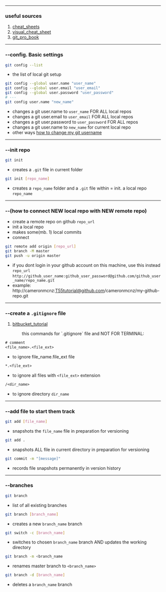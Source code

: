 ___

### useful sources
1. [cheat_sheets](https://training.github.com/)
2. [visual_cheat_sheet](https://ndpsoftware.com/git-cheatsheet.html#loc=index;)
3. [git_pro_book](https://git-scm.com/book/en/v2)

___
### --config. Basic settings 

```bash
git config --list
```
- the list of local git setup 

```bash
git config --global user.name "user_name"
git config --global user.email "user_email"
git config --global user.password "user_password"
# ---
git config user.name "new_name"
```
- changes a git user.name to `user_name` FOR ALL local repos
- changes a git user.email to `user_email` FOR ALL local repos
- changes a git user.password to `user_password` FOR ALL repos
- changes a git user.name to `new_name` for current local repo
- other ways
  [how to change my git username](https://stackoverflow.com/questions/22844806/how-to-change-my-git-username-in-terminal)

___

### --init repo

```bash
git init
```
- creates a `.git` file in current folder

```bash
git init [repo_name]
```
- creates a `repo_name` folder and a `.git` file within = init. a local repo `repo_name`

___

### --(how to connect NEW local repo with NEW remote repo)

- create a remote repo on github `repo_url`
- init a local repo
- makes some(mb. 1) local commits
- connect
```bash
git remote add origin [repo_url]
git branch -M master
git push -u origin master
```
- if you dont login in your github account on this machine, use this instead `repo_url`  `http://github_user_name:github_user_password@github.com/github_user_name/repo_name.git`
- example:
  http://cameronmcnz:T55tutorial@github.com/cameronmcnz/my-github-repo.git

___

### --create a `.gitignore` file

1. [bitbucket_tutorial](https://www.atlassian.com/git/tutorials/saving-changes/gitignore)

<p align="center">
this commands for `.gitignore` file and NOT FOR TERMINAL:
</p>

```txt
# comment
<file_name>.<file_ext>
```
- to ignore file_name.file_ext file

```txt
*.<file_ext>
```
- to ignore all files with `<file_ext>` extension

```txt
/<dir_name>
```
- to ignore directory `dir_name` 

___

### --add file to start them track

```bash
git add [file_name]
```
- snapshots the `file_name` file in preparation for versioning

```bash
git add .
``` 
- snapshots ALL file in current directory in preparation for versioning

```bash
git commit -m "[message]" 
```
- records file snapshots permanently in version history

___

### --branches

```bash
git branch
```
- list of all existing branches

```bash
git branch [branch_name]
```
- creates a new `branch_name` branch

```bash
git switch -c [branch_name]
```
- switches to chosen `branch_name` branch AND updates the working directory  

```bash
git branch -m <branch_name
```
- renames master branch to `<branch_name>`

```bash
git branch -d [branch_name]
```
- deletes a `branch_name` branch
